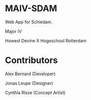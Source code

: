 # MAIV-SDAM
Web App for Schiedam.

Major IV

Howest Devine X Hogeschool Rotterdam

# Contributors
Alex Bernard (Developer)

Jonas Leupe (Designer)

Cynthia Risse (Concept Artist)
